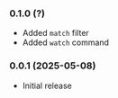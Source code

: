 ### 0.1.0 (?)

* Added `match` filter
* Added `watch` command

### 0.0.1 (2025-05-08)

* Initial release
